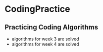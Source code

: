 # CodingPractice

## Practicing Coding Algorithms
 - algorithms for week 3 are solved
 - algorithms for week 4 are solved
